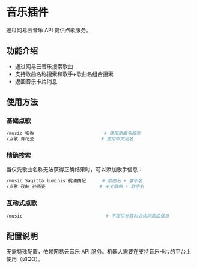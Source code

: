 # 音乐插件

通过网易云音乐 API 提供点歌服务。

## 功能介绍

- 通过网易云音乐搜索歌曲
- 支持歌曲名称搜索和歌手+歌曲名组合搜索
- 返回音乐卡片消息

## 使用方法

### 基础点歌

```bash
/music 稻香                          # 使用歌曲名搜索
/点歌 青花瓷                         # 使用中文别名
```

### 精确搜索

当仅凭歌曲名称无法获得正确结果时，可以添加歌手信息：

```bash
/music Sagitta luminis 梶浦由記      # 歌曲名 + 歌手名
/点歌 夜曲 孙燕姿                    # 中文歌曲 + 歌手名
```

### 互动式点歌

```bash
/music                               # 不提供参数时会询问歌曲信息
```

## 配置说明

无需特殊配置，依赖网易云音乐 API 服务。机器人需要在支持音乐卡片的平台上使用（如QQ）。
